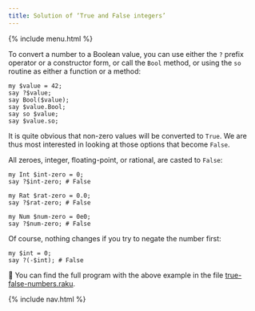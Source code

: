 ```yaml
---
title: Solution of ‘True and False integers’
---
```


{% include menu.html %}

To convert a number to a Boolean value, you can use either the `?` prefix operator or a constructor form, or call the `Bool` method, or using the `so` routine as either a function or a method:

    my $value = 42;
    say ?$value;
    say Bool($value);
    say $value.Bool;
    say so $value;
    say $value.so;

It is quite obvious that non-zero values will be converted to `True`. We are thus most interested in looking at those options that become `False`.

All zeroes, integer, floating-point, or rational, are casted to `False`:

    my Int $int-zero = 0;
    say ?$int-zero; # False

    my Rat $rat-zero = 0.0;
    say ?$rat-zero; # False

    my Num $num-zero = 0e0;
    say ?$num-zero; # False

Of course, nothing changes if you try to negate the number first:

    my $int = 0;
    say ?(-$int); # False

🦋 You can find the full program with the above example in the file [true-false-numbers.raku](https://github.com/ash/raku-course/blob/master/exercises/coercion/true-false-numbers.raku).

{% include nav.html %}
